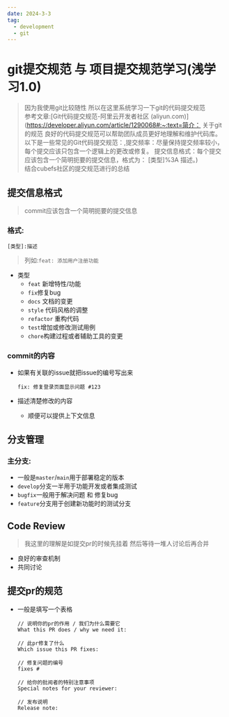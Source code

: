 ```yaml
---
date: 2024-3-3
tag:
  - development
  - git
---
```


# git提交规范 与 项目提交规范学习(浅学习1.0) 

> 因为我使用git比较随性 所以在这里系统学习一下git的代码提交规范 <br>参考文章:[Git代码提交规范-阿里云开发者社区 (aliyun.com)](https://developer.aliyun.com/article/1290068#:~:text=简介： 关于git的规范 良好的代码提交规范可以帮助团队成员更好地理解和维护代码库。 以下是一些常见的Git代码提交规范：,提交频率：尽量保持提交频率较小，每个提交应该只包含一个逻辑上的更改或修复。 提交信息格式：每个提交应该包含一个简明扼要的提交信息，格式为： [类型]%3A 描述。) <br>结合cubefs社区的提交规范进行的总结

## 提交信息格式

> commit应该包含一个简明扼要的提交信息

### 格式:

```shell
[类型]:描述
```

> 列如:`feat: 添加用户注册功能`

- 类型
  - `feat` 新增特性/功能
  - `fix`修复bug
  - `docs` 文档的变更
  - `style` 代码风格的调整
  - `refactor` 重构代码
  - `test`增加或修改测试用例
  - `chore`构建过程或者辅助工具的变更

### commit的内容

- 如果有关联的issue就把issue的编号写出来

  ```shell
  fix: 修复登录页面显示问题 #123
  ```

- 描述清楚修改的内容

  - 顺便可以提供上下文信息

## 分支管理

### 主分支:

- 一般是`master`/`main`用于部署稳定的版本
- `develop`分支一半用于功能开发或者集成测试
- `bugfix`一般用于解决问题 和 修复bug
- `feature`分支用于创建新功能时的测试分支

## Code Review

> 我这里的理解是如提交pr的时候先挂着 然后等待一堆人讨论后再合并

- 良好的审查机制
- 共同讨论

## 提交pr的规范

- 一般是填写一个表格

  ```
  // 说明你的pr的作用 / 我们为什么需要它 
  What this PR does / why we need it:
  
  // 此pr修复了什么
  Which issue this PR fixes:
  
  // 修复问题的编号
  fixes #
  
  // 给你的批阅者的特别注意事项
  Special notes for your reviewer:
  
  // 发布说明
  Release note:
  ```

  